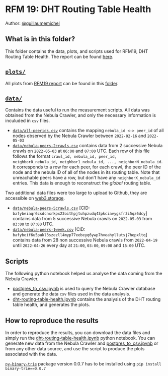 # RFM 19: DHT Routing Table Health

Author: [@guillaumemichel](https://github.com/guillaumemichel)

## What is in this folder?

This folder contains the data, plots, and scripts used for RFM19, DHT Routing Table Health. The report can be found [here](../../results/rfm19-dht-routing-table-health.md).

## [`plots/`](./plots/)

All plots from [RFM19 report](../../results/rfm19-dht-routing-table-health.md) can be found in this [folder](./plots/).

## [`data/`](./data/)

Contains the data useful to run the measurement scripts. All data was obtained from the Nebula Crawler, and only the necessary information is inculuded in `csv` files.

- [`data/all-peerids.csv`](./data/all-peerids.csv) contains the mapping `nebula_id <-> peer_id` of all nodes observed by the Nebula Crawler between `2022-02-16` and `2022-05-03`
- [`data/nebula-peers-2crawls.csv`](./data/nebula-peers-2crawls.csv) contains data from 2 successive Nebula crawls on `2022-05-03` at `06:00` and `07:00` UTC. Each row of this file follows the format `crawl_id, nebula_id, peer_id, neighbor0_nebula_id, neighbor1_nebula_id, ..., neighborN_nebula_id`. It corresponds to a row for each peer, for each crawl, the peer ID of the node and the nebula ID of all of the nodes in its routing table. Note that unreachable peers have a row, but don't have any `neighborX_nebula_id` entries. This data is enough to reconstruct the _global_ routing table.

Two additional data files were too large to upload to Github, they are accessible on [web3.storage](https://web3.storage).

- [`data/nebula-peers-5crawls.csv`](ipfs://bafybeiaqr6csdcnxrkpx23oithpjtuhpzudq43pkciavygsfr3i5qz6dcy) [CID: `bafybeiaqr6csdcnxrkpx23oithpjtuhpzudq43pkciavygsfr3i5qz6dcy`] contains data from 5 successive Nebula crawls on `2022-05-03` from `03:00` to `07:00` UTC.
- [`data/nebula-peers-1week.csv`](ipfs://bafybeif6u5pukl3szezll4myp77eebeyq6ywp7hveahyllutsj7hepxltq) [CID: `bafybeif6u5pukl3szezll4myp77eebeyq6ywp7hveahyllutsj7hepxltq`] contains data from 28 non successive Nebula crawls from `2022-04-19` until `2022-04-26` every day at `21:00`, `03:00`, `09:00` and `15:00` UTC.

## Scripts

The following python notebook helped us analyse the data coming from the Nebula Crawler.

- [postgres_to_csv.ipynb](./postgres_to_csv.ipynb) is used to query the Nebula Crawler database and generate the data `csv` files used in the data analysis.
- [dht-routing-table-health.ipynb](./dht-routing-table-health.ipynb) contains the analysis of the DHT routing table health, and generates the plots.

## How to reproduce the results

In order to reproduce the results, you can download the data files and simply run the [dht-routing-table-health.ipynb](./dht-routing-table-health.ipynb) python notebook. You can generate new data from the Nebula Crawler and [postgres_to_csv.ipynb](./postgres_to_csv.ipynb) or from any other data source, and use the script to produce the plots associated with the data.

[`py-binary-trie`](https://pypi.org/project/binary-trie/0.0.7/) package version 0.0.7 has to be installed using `pip install binary-trie==0.0.7`
